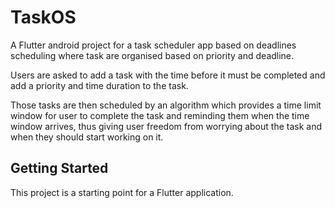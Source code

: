 # TaskOS

A Flutter android project for a task scheduler app based on deadlines scheduling 
where task are organised based on priority and deadline.

Users are asked to add a task with the time before it must be completed and add a priority and time duration to the task.

Those tasks are then scheduled by an algorithm which provides a time limit window 
for user to complete the task and reminding them when the time window arrives, thus giving user 
freedom from worrying about the task and when they should start working on it.

## Getting Started

This project is a starting point for a Flutter application.

